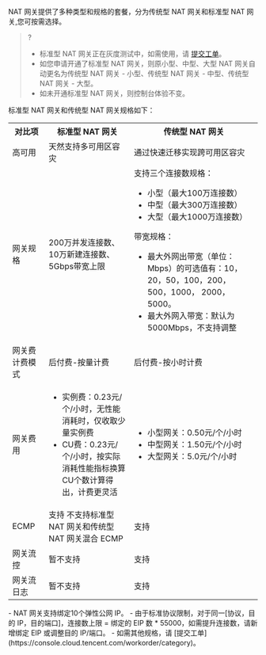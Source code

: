 NAT 网关提供了多种类型和规格的套餐，分为传统型 NAT 网关和标准型 NAT 网关,您可按需选择。
>?
>- 标准型 NAT 网关正在灰度测试中，如需使用，请 [提交工单](https://console.cloud.tencent.com/workorder/category)。
>- 如您申请开通了标准型 NAT 网关，则原小型、中型、大型 NAT 网关自动更名为传统型 NAT 网关 - 小型、传统型 NAT 网关 - 中型、传统型 NAT 网关 - 大型。
>- 如未开通标准型 NAT 网关，则控制台体验不变。
>

[](id:db)
标准型 NAT 网关和传统型 NAT 网关规格如下：
<table>
<tr>
<th>对比项</th>
<th>标准型 NAT 网关</th>
<th> 传统型 NAT 网关</th>
</tr>
<tr>
<td>高可用</td>
<td>天然支持多可用区容灾</td>
<td>通过快速迁移实现跨可用区容灾</td>
</tr>
<tr>
<td>网关规格</td>
<td>200万并发连接数、10万新建连接数、5Gbps带宽上限</td>
<td>支持三个连接数规格：<ul><li>小型（最大100万连接数）</li><li>中型（最大300万连接数）</li><li>大型（最大1000万连接数）</li></ul>带宽规格：<ul><li>最大外网出带宽（单位：Mbps）的可选值有：10，20，50，100，200，500，1000， 2000，5000。</li><li>最大外网入带宽：默认为5000Mbps，不支持调整</li></ul></td>
</tr>
<tr>
<td>网关费计费模式</td>
<td>后付费-按量计费</td>
<td>后付费-按小时计费</td>
</tr>
<tr>
<td>网关费用</td>
<td><ul><li>实例费：0.23元/个/小时，无性能消耗时，仅收取少量实例费</li><li>CU费：0.23元/个/小时，按实际消耗性能指标换算CU个数计算得出，计费更灵活</li></ul></td>
<td><ul><li>小型网关：0.50元/个/小时</li><li>中型网关：1.50元/个/小时</li><li>大型网关：5.0元/个/小时</li></ul></td>
</tr>
<tr>
<td>ECMP</td>
<td>支持
<dx-alert infotype="explain" title="">
不支持标准型 NAT 网关和传统型 NAT 网关混合 ECMP
</dx-alert>
</td>
<td>支持</td>
</tr>
<tr>
<td>网关流控</td>
<td>暂不支持</td>
<td>支持</td>
</tr>
<tr>
<td>网关流日志</td>
<td>暂不支持</td>
<td>支持</td>
</tr>
</table>
<dx-alert infotype="explain" title="">
- NAT 网关支持绑定10个弹性公网 IP。
- 由于标准协议限制，对于同一[协议，目的 IP，目的端口]，连接数上限 = 绑定的 EIP 数 * 55000，如需提升连接数，请新增绑定 EIP 或调整目的 IP/端口。
- 如需其他规格，请 [提交工单](https://console.cloud.tencent.com/workorder/category)。
</dx-alert>
